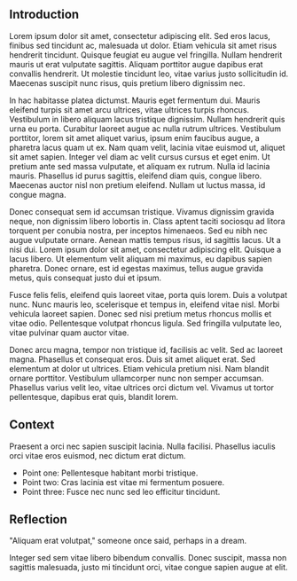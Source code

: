 ## Introduction

Lorem ipsum dolor sit amet, consectetur adipiscing elit. Sed eros lacus, finibus sed tincidunt ac, malesuada ut dolor. Etiam vehicula sit amet risus hendrerit tincidunt. Quisque feugiat eu augue vel fringilla. Nullam hendrerit mauris ut erat vulputate sagittis. Aliquam porttitor augue dapibus erat convallis hendrerit. Ut molestie tincidunt leo, vitae varius justo sollicitudin id. Maecenas suscipit nunc risus, quis pretium libero dignissim nec.

In hac habitasse platea dictumst. Mauris eget fermentum dui. Mauris eleifend turpis sit amet arcu ultrices, vitae ultrices turpis rhoncus. Vestibulum in libero aliquam lacus tristique dignissim. Nullam hendrerit quis urna eu porta. Curabitur laoreet augue ac nulla rutrum ultrices. Vestibulum porttitor, lorem sit amet aliquet varius, ipsum enim faucibus augue, a pharetra lacus quam ut ex. Nam quam velit, lacinia vitae euismod ut, aliquet sit amet sapien. Integer vel diam ac velit cursus cursus et eget enim. Ut pretium ante sed massa vulputate, et aliquam ex rutrum. Nulla id lacinia mauris. Phasellus id purus sagittis, eleifend diam quis, congue libero. Maecenas auctor nisl non pretium eleifend. Nullam ut luctus massa, id congue magna.

Donec consequat sem id accumsan tristique. Vivamus dignissim gravida neque, non dignissim libero lobortis in. Class aptent taciti sociosqu ad litora torquent per conubia nostra, per inceptos himenaeos. Sed eu nibh nec augue vulputate ornare. Aenean mattis tempus risus, id sagittis lacus. Ut a nisi dui. Lorem ipsum dolor sit amet, consectetur adipiscing elit. Quisque a lacus libero. Ut elementum velit aliquam mi maximus, eu dapibus sapien pharetra. Donec ornare, est id egestas maximus, tellus augue gravida metus, quis consequat justo dui et ipsum.

Fusce felis felis, eleifend quis laoreet vitae, porta quis lorem. Duis a volutpat nunc. Nunc mauris leo, scelerisque et tempus in, eleifend vitae nisl. Morbi vehicula laoreet sapien. Donec sed nisi pretium metus rhoncus mollis et vitae odio. Pellentesque volutpat rhoncus ligula. Sed fringilla vulputate leo, vitae pulvinar quam auctor vitae.

Donec arcu magna, tempor non tristique id, facilisis ac velit. Sed ac laoreet magna. Phasellus et consequat eros. Duis sit amet aliquet erat. Sed elementum at dolor ut ultrices. Etiam vehicula pretium nisi. Nam blandit ornare porttitor. Vestibulum ullamcorper nunc non semper accumsan. Phasellus varius velit leo, vitae ultrices orci dictum vel. Vivamus ut tortor pellentesque, dapibus erat quis, blandit lorem.

## Context

Praesent a orci nec sapien suscipit lacinia. Nulla facilisi. Phasellus iaculis orci vitae eros euismod, nec dictum erat dictum.

-   Point one: Pellentesque habitant morbi tristique.
-   Point two: Cras lacinia est vitae mi fermentum posuere.
-   Point three: Fusce nec nunc sed leo efficitur tincidunt.

## Reflection

"Aliquam erat volutpat," someone once said, perhaps in a dream.

Integer sed sem vitae libero bibendum convallis. Donec suscipit, massa non sagittis malesuada, justo mi tincidunt orci, vitae congue sapien augue at elit.
